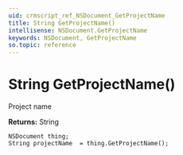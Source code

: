 ```yaml
---
uid: crmscript_ref_NSDocument_GetProjectName
title: String GetProjectName()
intellisense: NSDocument.GetProjectName
keywords: NSDocument, GetProjectName
so.topic: reference
---
```


# String GetProjectName()

Project name

**Returns:** String

```crmscript
NSDocument thing;
String projectName  = thing.GetProjectName();
```

